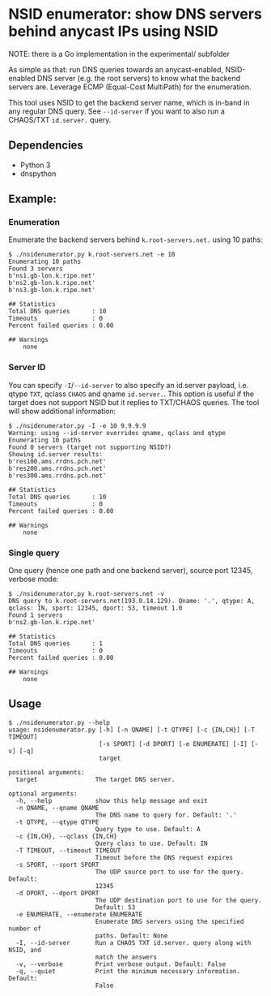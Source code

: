 # NSID enumerator: show DNS servers behind anycast IPs using NSID

 NOTE: there is a Go implementation in the experimental/ subfolder

As simple as that: run DNS queries towards an anycast-enabled, NSID-enabled DNS server
(e.g. the root servers) to know what the backend servers are. Leverage ECMP
(Equal-Cost MultiPath) for the enumeration.

This tool uses NSID to get the backend server name, which is in-band in any regular DNS
query. See `--id-server` if you want to also run a CHAOS/TXT `id.server.` query.

## Dependencies

* Python 3
* dnspython

## Example:

### Enumeration

Enumerate the backend servers behind `k.root-servers.net.` using 10 paths:
```
$ ./nsidenumerator.py k.root-servers.net -e 10
Enumerating 10 paths
Found 3 servers
b'ns1.gb-lon.k.ripe.net'
b'ns2.gb-lon.k.ripe.net'
b'ns3.gb-lon.k.ripe.net'

## Statistics
Total DNS queries      : 10
Timeouts               : 0
Percent failed queries : 0.00

## Warnings
    none
```

### Server ID

You can specify `-I`/`--id-server` to also specify an id.server payload, i.e. qtype `TXT`, qclass `CHAOS` and qname `id.server.`. This option is useful if the target does not support NSID but it replies to TXT/CHAOS queries. The tool will show additional information:

```
$ ./nsidenumerator.py -I -e 10 9.9.9.9 
Warning: using --id-server overrides qname, qclass and qtype
Enumerating 10 paths
Found 0 servers (target not supporting NSID?)
Showing id.server results:
b'res100.ams.rrdns.pch.net'
b'res200.ams.rrdns.pch.net'
b'res300.ams.rrdns.pch.net'

## Statistics
Total DNS queries      : 10
Timeouts               : 0
Percent failed queries : 0.00

## Warnings
    none
```


### Single query

One query (hence one path and one backend server), source port 12345, verbose mode:

```
$ ./nsidenumerator.py k.root-servers.net -v
DNS query to k.root-servers.net(193.0.14.129). Qname: '.', qtype: A, qclass: IN, sport: 12345, dport: 53, timeout 1.0
Found 1 servers
b'ns2.gb-lon.k.ripe.net'

## Statistics
Total DNS queries      : 1
Timeouts               : 0
Percent failed queries : 0.00

## Warnings
    none
```

## Usage

```
$ ./nsidenumerator.py --help
usage: nsidenumerator.py [-h] [-n QNAME] [-t QTYPE] [-c {IN,CH}] [-T TIMEOUT]
                         [-s SPORT] [-d DPORT] [-e ENUMERATE] [-I] [-v] [-q]
                         target

positional arguments:
  target                The target DNS server.

optional arguments:
  -h, --help            show this help message and exit
  -n QNAME, --qname QNAME
                        The DNS name to query for. Default: '.'
  -t QTYPE, --qtype QTYPE
                        Query type to use. Default: A
  -c {IN,CH}, --qclass {IN,CH}
                        Query class to use. Default: IN
  -T TIMEOUT, --timeout TIMEOUT
                        Timeout before the DNS request expires
  -s SPORT, --sport SPORT
                        The UDP source port to use for the query. Default:
                        12345
  -d DPORT, --dport DPORT
                        The UDP destination port to use for the query.
                        Default: 53
  -e ENUMERATE, --enumerate ENUMERATE
                        Enumerate DNS servers using the specified number of
                        paths. Default: None
  -I, --id-server       Run a CHAOS TXT id.server. query along with NSID, and
                        match the answers
  -v, --verbose         Print verbose output. Default: False
  -q, --quiet           Print the minimum necessary information. Default:
                        False
```
